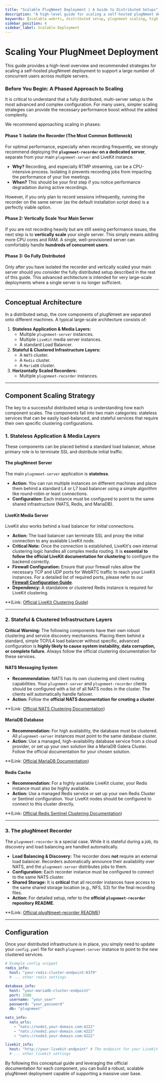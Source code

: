 ```yaml
---
title: "Scalable PlugNmeet Deployment | A Guide to Distributed Setups"
description: "A high-level guide for scaling a self-hosted plugNmeet deployment. Learn how to create a distributed, multi-server architecture with clustered LiveKit, NATS, and more for high availability."
keywords: [scalable webrtc, distributed setup, plugnmeet scaling, high availability, load balancing, livekit cluster, nats cluster, redis cluster, self-hosted scaling, enterprise webrtc]
sidebar_position: 4
sidebar_label: Scalable Deployment
---
```


# Scaling Your PlugNmeet Deployment

This guide provides a high-level overview and recommended strategies for scaling a self-hosted plugNmeet deployment to support a large number of concurrent users across multiple servers.

### Before You Begin: A Phased Approach to Scaling

It is critical to understand that a fully distributed, multi-server setup is the most advanced and complex configuration. For many users, simpler scaling strategies can provide the necessary performance boost without the added complexity.

We recommend approaching scaling in phases:

#### Phase 1: Isolate the Recorder (The Most Common Bottleneck)

For optimal performance, especially when recording frequently, we strongly recommend deploying the **`plugnmeet-recorder` on a dedicated server**, separate from your main `plugnmeet-server` and LiveKit instance.

*   **Why?** Recording, and especially RTMP streaming, can be a CPU-intensive process. Isolating it prevents recording jobs from impacting the performance of your live meetings.
*   **When?** This should be your first step if you notice performance degradation during active recordings.

However, if you only plan to record sessions infrequently, running the recorder on the same server (as the default installation script does) is a perfectly viable option.

#### Phase 2: Vertically Scale Your Main Server

If you are not recording heavily but are still seeing performance issues, the next step is to **vertically scale** your single server. This simply means adding more CPU cores and RAM. A single, well-provisioned server can comfortably handle **hundreds of concurrent users**.

#### Phase 3: Go Fully Distributed

Only after you have isolated the recorder and vertically scaled your main server should you consider the fully distributed setup described in the rest of this guide. This advanced architecture is intended for very large-scale deployments where a single server is no longer sufficient.

---

## Conceptual Architecture

In a distributed setup, the core components of plugNmeet are separated onto different machines. A typical large-scale architecture consists of:

1.  **Stateless Application & Media Layers:**
    *   Multiple `plugnmeet-server` instances.
    *   Multiple `LiveKit` media server instances.
    *   A standard Load Balancer.
2.  **Stateful & Clustered Infrastructure Layers:**
    *   A `NATS` cluster.
    *   A `Redis` cluster.
    *   A `MariaDB` cluster.
3.  **Horizontally Scaled Recorders:**
    *   Multiple `plugnmeet-recorder` instances.

---

## Component Scaling Strategy

The key to a successful distributed setup is understanding how each component scales. The components fall into two main categories: stateless services that can be easily load-balanced, and stateful services that require their own specific clustering configurations.

### 1. Stateless Application & Media Layers

These components can be placed behind a standard load balancer, whose primary role is to terminate SSL and distribute initial traffic.

#### The plugNmeet Server

The main `plugnmeet-server` application is **stateless**.
*   **Action:** You can run multiple instances on different machines and place them behind a standard L4 or L7 load balancer using a simple algorithm like round-robin or least connections.
*   **Configuration:** Each instance must be configured to point to the same shared infrastructure (NATS, Redis, and MariaDB).

#### LiveKit Media Server

LiveKit also works behind a load balancer for initial connections.
*   **Action:** The load balancer can terminate SSL and proxy the initial connection to any available LiveKit node.
*   **Critical Note:** Once the connection is established, LiveKit's own internal clustering logic handles all complex media routing. It is **essential to follow the official LiveKit documentation for clustering** to configure the backend correctly.
*   **Firewall Configuration:** Ensure that your firewall rules allow the necessary TCP and UDP ports for WebRTC traffic to reach your LiveKit instances. For a detailed list of required ports, please refer to our **[Firewall Configuration Guide](/docs/firewall.md)**.
*   **Dependency:** A standalone or clustered Redis instance is required for LiveKit clustering.

**(Link: [Official LiveKit Clustering Guide](https://docs.livekit.io/home/self-hosting/distributed))

---

### 2. Stateful & Clustered Infrastructure Layers

**Critical Warning:** The following components have their own robust clustering and service discovery mechanisms. Placing them behind a standard, simple TCP/L4 load balancer without specific, advanced configuration is **highly likely to cause system instability, data corruption, or complete failure.** Always follow the official clustering documentation for these services.

#### NATS Messaging System

*   **Recommendation:** NATS has its own clustering and client routing capabilities. Your `plugnmeet-server` and `plugnmeet-recorder` clients should be configured with a list of all NATS nodes in the cluster. The clients will automatically handle failover.
*   **Action:** Follow the **official NATS documentation for creating a cluster**.

**(Link: [Official NATS Clustering Documentation](https://docs.nats.io/running-a-nats-service/configuration/clustering/jetstream_clustering))

#### MariaDB Database

*   **Recommendation:** For high availability, the database must be clustered. All `plugnmeet-server` instances must point to the same database cluster.
*   **Action:** Use a managed, high-availability database service from a cloud provider, or set up your own solution like a MariaDB Galera Cluster. Follow the official documentation for your chosen solution.

**(Link: [Official MariaDB Documentation](https://mariadb.com/docs/server/ha-and-performance/standard-replication/setting-up-replication))

#### Redis Cache

*   **Recommendation:** For a highly available LiveKit cluster, your Redis instance must also be highly available.
*   **Action:** Use a managed Redis service or set up your own Redis Cluster or Sentinel configuration. Your LiveKit nodes should be configured to connect to this cluster directly.

**(Link: [Official Redis Sentinel Clustering Documentation](https://redis.io/docs/latest/operate/oss_and_stack/management/sentinel))

---

### 3. The plugNmeet Recorder

The `plugnmeet-recorder` is a special case. While it is stateful during a job, its discovery and load balancing are handled automatically.

*   **Load Balancing & Discovery:** The recorder does **not** require an external load balancer. Recorders automatically announce their availability over NATS, and the `plugnmeet-server` distributes jobs to them.
*   **Configuration:** Each recorder instance must be configured to connect to the same NATS cluster.
*   **Shared Storage:** It is **critical** that all recorder instances have access to the same shared storage location (e.g., NFS, S3) for the final recording files.
*   **Action:** For detailed setup, refer to the **official `plugnmeet-recorder` repository README**.

**(Link: [Official plugNmeet-recorder README](https://github.com/mynaparrot/plugNmeet-recorder))

---

## Configuration

Once your distributed infrastructure is in place, you simply need to update your `config.yaml` file for each `plugnmeet-server` instance to point to the new clustered services.

```yaml
# Example config snippet
redis_info:
  host: "your-redis-cluster-endpoint:6379"
  # ... other redis settings

database_info:
  host: "your-mariadb-cluster-endpoint"
  port: 3306
  username: "your_user"
  password: "your_password"
  db: "plugnmeet"

nats_info:
  nats_urls:
    - "nats://node1.your-domain.com:4222"
    - "nats://node2.your-domain.com:4222"
    - "nats://node3.your-domain.com:4222"

livekit_info:
  host: "http://your-livekit-endpoint" # The endpoint for your LiveKit cluster
  # ... other livekit settings
```

By following this conceptual guide and leveraging the official documentation for each component, you can build a robust, scalable plugNmeet deployment capable of supporting a massive user base.
